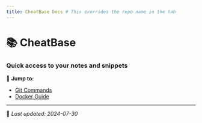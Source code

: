 ```yaml
---
title: CheatBase Docs # This overrides the repo name in the tab
---
```


# 📚 CheatBase

### Quick access to your notes and snippets

🔗 **Jump to:**

- [Git Commands](git-commands.md)
- [Docker Guide](docker-guide.md)

---

🔄 _Last updated: 2024-07-30_
